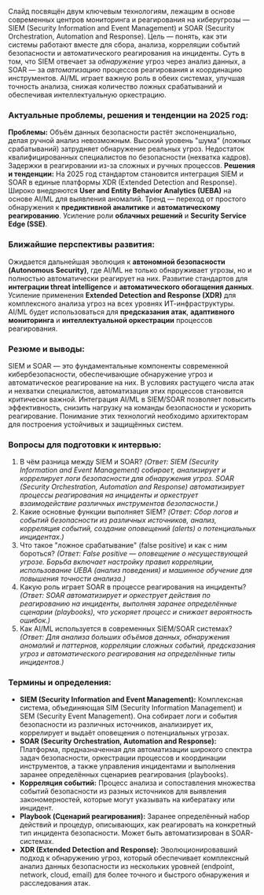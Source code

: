 Слайд посвящён двум ключевым технологиям, лежащим в основе современных центров мониторинга и реагирования на киберугрозы — SIEM (Security Information and Event Management) и SOAR (Security Orchestration, Automation and Response). Цель — понять, как эти системы работают вместе для сбора, анализа, корреляции событий безопасности и автоматического реагирования на инциденты. Суть в том, что SIEM отвечает за *обнаружение* угроз через анализ данных, а SOAR — за *автоматизацию* процессов реагирования и координацию инструментов. AI/ML играет важную роль в обеих системах, улучшая точность анализа, снижая количество ложных срабатываний и обеспечивая интеллектуальную оркестрацию.

### **Актуальные проблемы, решения и тенденции на 2025 год:**
**Проблемы:** Объём данных безопасности растёт экспоненциально, делая ручной анализ невозможным. Высокий уровень "шума" (ложных срабатываний) затрудняет обнаружение реальных угроз. Недостаток квалифицированных специалистов по безопасности (нехватка кадров). Задержки в реагировании из-за сложных и ручных процессов.
**Решения и тенденции:** На 2025 год стандартом становится интеграция SIEM и SOAR в единые платформы XDR (Extended Detection and Response). Широко внедряются **User and Entity Behavior Analytics (UEBA)** на основе AI/ML для выявления аномалий. Тренд — переход от простого обнаружения к **предиктивной аналитике** и **автоматическому реагированию**. Усиление роли **облачных решений** и **Security Service Edge (SSE)**.

### **Ближайшие перспективы развития:**
Ожидается дальнейшая эволюция к **автономной безопасности (Autonomous Security)**, где AI/ML не только обнаруживает угрозы, но и полностью автоматически реагирует на них. Развитие стандартов для **интеграции threat intelligence** и **автоматического обогащения данных**. Усиление применения **Extended Detection and Response (XDR)** для комплексного анализа угроз на всех уровнях ИТ-инфраструктуры. AI/ML будет использоваться для **предсказания атак**, **адаптивного мониторинга** и **интеллектуальной оркестрации** процессов реагирования.

### **Резюме и выводы:**
SIEM и SOAR — это фундаментальные компоненты современной кибербезопасности, обеспечивающие обнаружение угроз и автоматическое реагирование на них. В условиях растущего числа атак и нехватки специалистов, автоматизация этих процессов становится критически важной. Интеграция AI/ML в SIEM/SOAR позволяет повысить эффективность, снизить нагрузку на команды безопасности и ускорить реагирование. Понимание этих технологий необходимо архитекторам для построения устойчивых и защищённых систем.

### **Вопросы для подготовки к интервью:**
1.  В чём разница между SIEM и SOAR? *(Ответ: SIEM (Security Information and Event Management) собирает, анализирует и коррелирует логи безопасности для обнаружения угроз. SOAR (Security Orchestration, Automation and Response) автоматизирует процессы реагирования на инциденты и оркеструет взаимодействие различных инструментов безопасности.)*
2.  Какие основные функции выполняет SIEM? *(Ответ: Сбор логов и событий безопасности из различных источников, анализ, корреляция событий, создание оповещений (alerts) о потенциальных инцидентах.)*
3.  Что такое "ложное срабатывание" (false positive) и как с ним бороться? *(Ответ: False positive — оповещение о несуществующей угрозе. Борьба включает настройку правил корреляции, использование UEBA (анализ поведения) и машинное обучение для повышения точности анализа.)*
4.  Какую роль играет SOAR в процессе реагирования на инциденты? *(Ответ: SOAR автоматизирует и оркеструет действия по реагированию на инциденты, выполняя заранее определённые сценарии (playbooks), что ускоряет процесс и снижает вероятность ошибок.)*
5.  Как AI/ML используется в современных SIEM/SOAR системах? *(Ответ: Для анализа больших объёмов данных, обнаружения аномалий и паттернов, корреляции сложных событий, предсказания угроз и автоматического реагирования на определённые типы инцидентов.)*

### **Термины и определения:**
*   **SIEM (Security Information and Event Management):** Комплексная система, объединяющая SIM (Security Information Management) и SEM (Security Event Management). Она собирает логи и события безопасности из различных источников, анализирует их, коррелирует и выдаёт оповещения о потенциальных угрозах.
*   **SOAR (Security Orchestration, Automation and Response):** Платформа, предназначенная для автоматизации широкого спектра задач безопасности, оркестрации процессов и координации инструментов, а также управления инцидентами и выполнения заранее определённых сценариев реагирования (playbooks).
*   **Корреляция событий:** Процесс анализа и сопоставления множества событий безопасности из разных источников для выявления закономерностей, которые могут указывать на кибератаку или инцидент.
*   **Playbook (Сценарий реагирования):** Заранее определённый набор действий и процедур, описывающих, как реагировать на конкретный тип инцидента безопасности. Может быть автоматизирован в SOAR-системах.
*   **XDR (Extended Detection and Response):** Эволюционировавший подход к обнаружению угроз, который обеспечивает комплексный анализ данных безопасности из нескольких уровней (endpoint, network, cloud, email) для более точного и быстрого обнаружения и расследования атак.